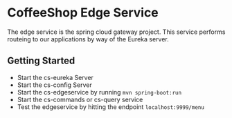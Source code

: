 # CoffeeShop Edge Service
The edge service is the spring cloud gateway project.  This service performs routeing to our applications by way of the Eureka server.

## Getting Started
* Start the cs-eureka Server
* Start the cs-config Server
* Start the cs-edgeservice by running `mvn spring-boot:run`
* Start the cs-commands or cs-query service
* Test the edgeservice by hitting the endpoint `localhost:9999/menu`
